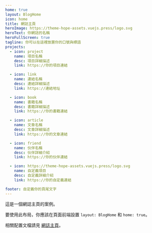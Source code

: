 ```yaml
---
home: true
layout: BlogHome
icon: home
title: 網誌主頁
heroImage: https://theme-hope-assets.vuejs.press/logo.svg
heroText: 你網誌的名稱
heroFullScreen: true
tagline: 你可以在這裡放置你的口號與標語
projects:
  - icon: project
    name: 項目名稱
    desc: 項目詳細描述
    link: https://你的項目連結

  - icon: link
    name: 連結名稱
    desc: 連結詳細描述
    link: https://連結地址

  - icon: book
    name: 書籍名稱
    desc: 書籍詳細描述
    link: https://你的書籍連結

  - icon: article
    name: 文章名稱
    desc: 文章詳細描述
    link: https://你的文章連結

  - icon: friend
    name: 伙伴名稱
    desc: 伙伴詳細介紹
    link: https://你的伙伴連結

  - icon: https://theme-hope-assets.vuejs.press/logo.svg
    name: 自定義項目
    desc: 自定義詳細介紹
    link: https://你的自定義連結

footer: 自定義你的頁尾文字
---
```


這是一個網誌主頁的案例。

要使用此布局，你應該在頁面前端設置 `layout: BlogHome` 和 `home: true`。

相關配置文檔請見 [網誌主頁](https://theme-hope.vuejs.press/zh/guide/blog/home.html)。
